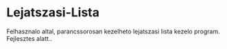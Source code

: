 # Lejatszasi-Lista
Felhasznalo altal, parancssorosan kezelheto lejatszasi lista kezelo program.
Fejlesztes alatt..
